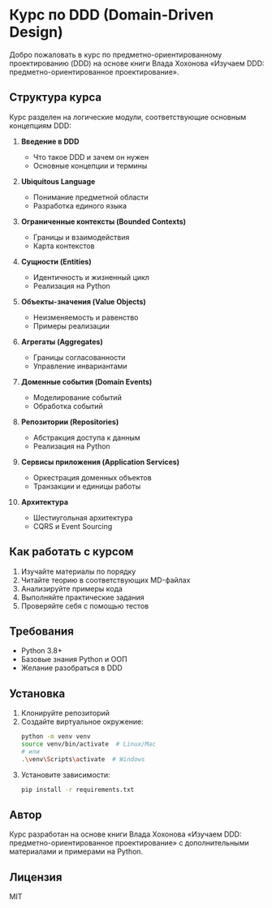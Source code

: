 # Курс по DDD (Domain-Driven Design)

Добро пожаловать в курс по предметно-ориентированному проектированию (DDD) на основе книги Влада Хохонова «Изучаем DDD: предметно-ориентированное проектирование».

## Структура курса

Курс разделен на логические модули, соответствующие основным концепциям DDD:

1. **Введение в DDD**
   - Что такое DDD и зачем он нужен
   - Основные концепции и термины

2. **Ubiquitous Language**
   - Понимание предметной области
   - Разработка единого языка

3. **Ограниченные контексты (Bounded Contexts)**
   - Границы и взаимодействия
   - Карта контекстов

4. **Сущности (Entities)**
   - Идентичность и жизненный цикл
   - Реализация на Python

5. **Объекты-значения (Value Objects)**
   - Неизменяемость и равенство
   - Примеры реализации

6. **Агрегаты (Aggregates)**
   - Границы согласованности
   - Управление инвариантами

7. **Доменные события (Domain Events)**
   - Моделирование событий
   - Обработка событий

8. **Репозитории (Repositories)**
   - Абстракция доступа к данным
   - Реализация на Python

9. **Сервисы приложения (Application Services)**
   - Оркестрация доменных объектов
   - Транзакции и единицы работы

10. **Архитектура**
    - Шестиугольная архитектура
    - CQRS и Event Sourcing

## Как работать с курсом

1. Изучайте материалы по порядку
2. Читайте теорию в соответствующих MD-файлах
3. Анализируйте примеры кода
4. Выполняйте практические задания
5. Проверяйте себя с помощью тестов

## Требования

- Python 3.8+
- Базовые знания Python и ООП
- Желание разобраться в DDD

## Установка

1. Клонируйте репозиторий
2. Создайте виртуальное окружение:
   ```bash
   python -m venv venv
   source venv/bin/activate  # Linux/Mac
   # или
   .\venv\Scripts\activate  # Windows
   ```
3. Установите зависимости:
   ```bash
   pip install -r requirements.txt
   ```

## Автор

Курс разработан на основе книги Влада Хохонова «Изучаем DDD: предметно-ориентированное проектирование» с дополнительными материалами и примерами на Python.

## Лицензия

MIT
